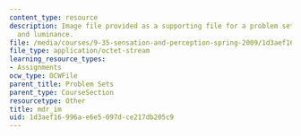 ```yaml
---
content_type: resource
description: Image file provided as a supporting file for a problem set on illumination
  and luminance.
file: /media/courses/9-35-sensation-and-perception-spring-2009/1d3aef16996ae6e5097dce217db205c9_mdr_im.mat
file_type: application/octet-stream
learning_resource_types:
- Assignments
ocw_type: OCWFile
parent_title: Problem Sets
parent_type: CourseSection
resourcetype: Other
title: mdr_im
uid: 1d3aef16-996a-e6e5-097d-ce217db205c9
---
```

